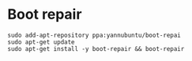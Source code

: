 # Boot repair

    sudo add-apt-repository ppa:yannubuntu/boot-repai
    sudo apt-get update
    sudo apt-get install -y boot-repair && boot-repair
